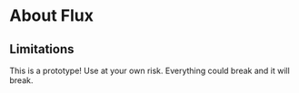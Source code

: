 # About Flux

## Limitations

This is a prototype! Use at your own risk. Everything could break and it will break.
